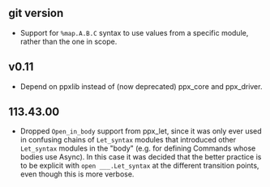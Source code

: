 ## git version

- Support for `%map.A.B.C` syntax to use values from a specific module, rather
  than the one in scope.

## v0.11

- Depend on ppxlib instead of (now deprecated) ppx\_core and  ppx\_driver.

## 113.43.00

- Dropped `Open_in_body` support from ppx\_let, since it was only ever used
  in confusing chains of `Let_syntax` modules that introduced other
  `Let_syntax` modules in the "body" (e.g. for defining Commands whose
  bodies use Async).  In this case it was decided that the better
  practice is to be explicit with `open ___.Let_syntax` at the different
  transition points, even though this is more verbose.
